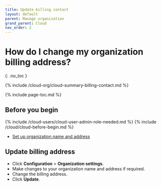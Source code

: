 ```yaml
---
title: Update billing contact
layout: default
parent: Manage organization
grand_parent: Cloud
nav_order: 2
---
```


# How do I change my organization billing address?
{: .no_toc }

{% include /cloud-org/cloud-summary-billing-contact.md %}

{% include page-toc.md %}

## Before you begin

{% include /cloud-users/cloud-user-admin-role-needed.md %}
{% include /cloud/cloud-before-begin.md %}
* [Set up organization name and address](/docs/cloud/cloud-org/cloud-org-address)

## Update billing address

* Click **Configuration** > **Organization settings**.
* Make changes to your organization name and address if required.
* Change the billing address.
* Click **Update**.
